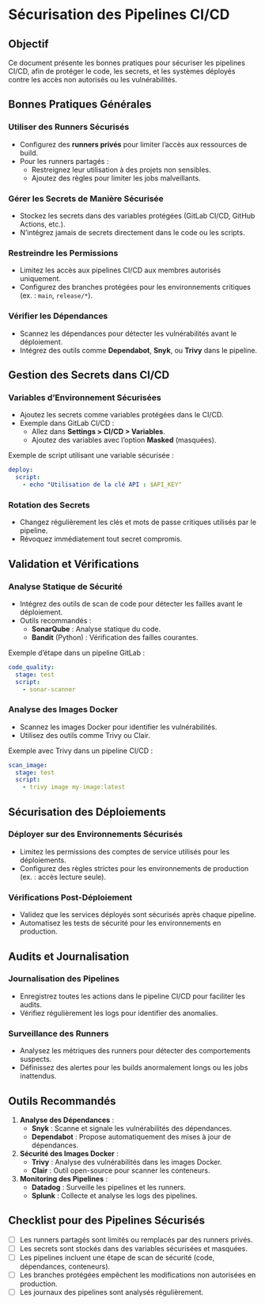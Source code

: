 # Sécurisation des Pipelines CI/CD

## **Objectif**

Ce document présente les bonnes pratiques pour sécuriser les pipelines CI/CD, afin de protéger le code, les secrets, et les systèmes déployés contre les accès non autorisés ou les vulnérabilités.

## **Bonnes Pratiques Générales**

### **Utiliser des Runners Sécurisés**

- Configurez des **runners privés** pour limiter l’accès aux ressources de build.
- Pour les runners partagés :
  - Restreignez leur utilisation à des projets non sensibles.
  - Ajoutez des règles pour limiter les jobs malveillants.

### **Gérer les Secrets de Manière Sécurisée**

- Stockez les secrets dans des variables protégées (GitLab CI/CD, GitHub Actions, etc.).
- N’intégrez jamais de secrets directement dans le code ou les scripts.

### **Restreindre les Permissions**

- Limitez les accès aux pipelines CI/CD aux membres autorisés uniquement.
- Configurez des branches protégées pour les environnements critiques (ex. : `main`, `release/*`).

### **Vérifier les Dépendances**

- Scannez les dépendances pour détecter les vulnérabilités avant le déploiement.
- Intégrez des outils comme **Dependabot**, **Snyk**, ou **Trivy** dans le pipeline.

## **Gestion des Secrets dans CI/CD**

### **Variables d’Environnement Sécurisées**

- Ajoutez les secrets comme variables protégées dans le CI/CD.
- Exemple dans GitLab CI/CD :
  - Allez dans **Settings > CI/CD > Variables**.
  - Ajoutez des variables avec l’option **Masked** (masquées).

Exemple de script utilisant une variable sécurisée :

```yaml
deploy:
  script:
    - echo "Utilisation de la clé API : $API_KEY"
```

### **Rotation des Secrets**

- Changez régulièrement les clés et mots de passe critiques utilisés par le pipeline.
- Révoquez immédiatement tout secret compromis.

## **Validation et Vérifications**

### **Analyse Statique de Sécurité**

- Intégrez des outils de scan de code pour détecter les failles avant le déploiement.
- Outils recommandés :
  - **SonarQube** : Analyse statique du code.
  - **Bandit** (Python) : Vérification des failles courantes.

Exemple d’étape dans un pipeline GitLab :

```yaml
code_quality:
  stage: test
  script:
    - sonar-scanner
```

### **Analyse des Images Docker**

- Scannez les images Docker pour identifier les vulnérabilités.
- Utilisez des outils comme Trivy ou Clair.

Exemple avec Trivy dans un pipeline CI/CD :

```yaml
scan_image:
  stage: test
  script:
    - trivy image my-image:latest
```

## **Sécurisation des Déploiements**

### **Déployer sur des Environnements Sécurisés**

- Limitez les permissions des comptes de service utilisés pour les déploiements.
- Configurez des règles strictes pour les environnements de production (ex. : accès lecture seule).

### **Vérifications Post-Déploiement**

- Validez que les services déployés sont sécurisés après chaque pipeline.
- Automatisez les tests de sécurité pour les environnements en production.

## **Audits et Journalisation**

### **Journalisation des Pipelines**

- Enregistrez toutes les actions dans le pipeline CI/CD pour faciliter les audits.
- Vérifiez régulièrement les logs pour identifier des anomalies.

### **Surveillance des Runners**

- Analysez les métriques des runners pour détecter des comportements suspects.
- Définissez des alertes pour les builds anormalement longs ou les jobs inattendus.

## **Outils Recommandés**

1. **Analyse des Dépendances** :
    - **Snyk** : Scanne et signale les vulnérabilités des dépendances.
    - **Dependabot** : Propose automatiquement des mises à jour de dépendances.
2. **Sécurité des Images Docker** :
    - **Trivy** : Analyse des vulnérabilités dans les images Docker.
    - **Clair** : Outil open-source pour scanner les conteneurs.
3. **Monitoring des Pipelines** :
    - **Datadog** : Surveille les pipelines et les runners.
    - **Splunk** : Collecte et analyse les logs des pipelines.

## **Checklist pour des Pipelines Sécurisés**

- [ ]  Les runners partagés sont limités ou remplacés par des runners privés.
- [ ]  Les secrets sont stockés dans des variables sécurisées et masquées.
- [ ]  Les pipelines incluent une étape de scan de sécurité (code, dépendances, conteneurs).
- [ ]  Les branches protégées empêchent les modifications non autorisées en production.
- [ ]  Les journaux des pipelines sont analysés régulièrement.
